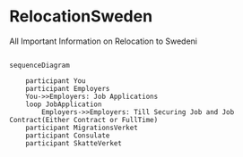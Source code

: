# RelocationSweden
All Important Information on Relocation to Swedeni

```mermaid

sequenceDiagram

	participant You
	participant Employers
	You->>Employers: Job Applications
	loop JobApplication
		Employers->>Employers: Till Securing Job and Job Contract(Either Contract or FullTime) 
	participant MigrationsVerket
	participant Consulate
	participant SkatteVerket